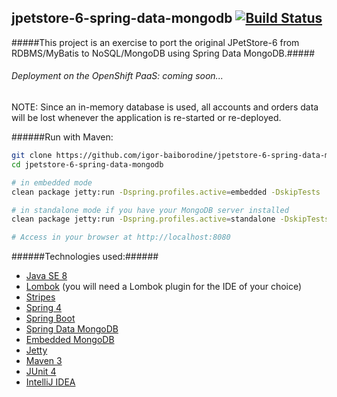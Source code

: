 jpetstore-6-spring-data-mongodb [![Build Status](https://travis-ci.org/igor-baiborodine/jpetstore-6-spring-data-mongodb.svg?branch=master)](https://travis-ci.org/igor-baiborodine/jpetstore-6-spring-data-mongodb)
-------------------------------------------------------------------------------------------------------------------------------------------------------------------------------------------------------------------

#####This project is an exercise to port the original JPetStore-6 from RDBMS/MyBatis to NoSQL/MongoDB using Spring Data MongoDB.#####

###### Deployment on the OpenShift PaaS: coming soon...

NOTE: Since an in-memory database is used, all accounts and orders data will be lost whenever the application is re-started or re-deployed.

######Run with Maven:
```bash
git clone https://github.com/igor-baiborodine/jpetstore-6-spring-data-mongodb.git
cd jpetstore-6-spring-data-mongodb

# in embedded mode
clean package jetty:run -Dspring.profiles.active=embedded -DskipTests

# in standalone mode if you have your MongoDB server installed
clean package jetty:run -Dspring.profiles.active=standalone -DskipTests

# Access in your browser at http://localhost:8080
```

######Technologies used:######
* [Java SE 8](http://www.oracle.com/technetwork/java/javase/downloads/index-jsp-138363.html)
* [Lombok](https://projectlombok.org/) (you will need a Lombok plugin for the IDE of your choice)
* [Stripes](https://stripesframework.atlassian.net/wiki/display/STRIPES/Home)
* [Spring 4](http://projects.spring.io/spring-framework/#quick-start)
* [Spring Boot](http://projects.spring.io/spring-boot/)
* [Spring Data MongoDB](http://projects.spring.io/spring-data-mongodb/)
* [Embedded MongoDB](https://github.com/flapdoodle-oss/de.flapdoodle.embed.mongo)
* [Jetty](http://www.eclipse.org/jetty/)
* [Maven 3](http://maven.apache.org/)
* [JUnit 4](http://junit.org/)
* [IntelliJ IDEA](https://www.jetbrains.com/idea/)
